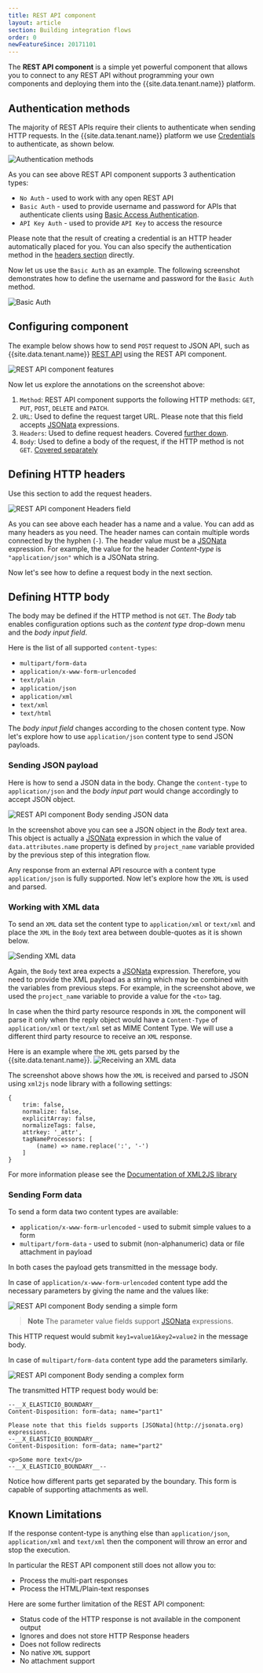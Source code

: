 ```yaml
---
title: REST API component
layout: article
section: Building integration flows
order: 0
newFeatureSince: 20171101
---
```


The **REST API component** is a simple yet powerful component that allows you to
connect to any REST API without programming your own components and deploying
them into the {{site.data.tenant.name}} platform.

## Authentication methods

The majority of REST APIs require their clients to authenticate when sending
HTTP requests. In the {{site.data.tenant.name}} platform we use
[Credentials](/getting-started/credential) to authenticate, as shown below.

![Authentication methods](/assets/img/integrator-guide/rest-api/rest-api-component-01.png "Authentication methods")

As you can see above REST API component supports 3 authentication types:

*   `No Auth` - used to work with any open REST API
*   `Basic Auth` - used to provide username and password for APIs that authenticate clients using [Basic Access Authentication](https://en.wikipedia.org/wiki/Basic_access_authentication).
*   `API Key Auth` - used to provide `API Key` to access the resource

Please note that the result of creating a credential is an HTTP header automatically
placed for you. You can also specify the authentication method in the
[headers section](#defining-http-headers) directly.

Now let us use the `Basic Auth` as an example. The following screenshot demonstrates
how to define the username and password for the `Basic Auth` method.

![Basic Auth](/assets/img/integrator-guide/rest-api/rest-api-component-02.png "Basic Auth")

## Configuring component

The example below shows how to send `POST` request to JSON API, such as {{site.data.tenant.name}}
[REST API](https://api.{{site.data.tenant.name}}/docs) using the REST API component.

![REST API component features](/assets/img/integrator-guide/rest-api/rest-api-component-03.png "REST API component features")

Now let us explore the annotations on the screenshot above:

1.  `Method`: REST API component supports the following HTTP methods: `GET`, `PUT`, `POST`, `DELETE` and `PATCH`.
2.  `URL`: Used to define the request target URL. Please note that this field accepts [JSONata](http://jsonata.org/) expressions.
3.  `Headers`: Used to define request headers. Covered [further down](#defining-http-headers).
4.  `Body`: Used to define a body of the request, if the HTTP method is not `GET`. [Covered separately](#defining-http-body)


## Defining HTTP headers

Use this section to add the request headers.

![REST API component Headers field](/assets/img/integrator-guide/rest-api/rest-api-component-04.png "REST API component Headers field")

As you can see above each header has a name and a value. You can add as many
headers as you need. The header names can contain multiple words connected by
the hyphen (`-`). The header value must be a [JSONata](http://jsonata.org)
expression. For example, the value for the header *Content-type* is
`"application/json"` which is a JSONata string.

Now let's see how to define a request body in the next section.

## Defining HTTP body

The body may be defined if the HTTP method is not `GET`. The *Body* tab
enables configuration options such as the *content type* drop-down menu and
the *body input field*.

Here is the list of all supported `content-types`:

*   `multipart/form-data`
*   `application/x-www-form-urlencoded`
*   `text/plain`
*   `application/json`
*   `application/xml`
*   `text/xml`
*   `text/html`

The *body input field* changes according to the chosen content type. Now let's
explore how to use `application/json` content type to send JSON payloads.

### Sending JSON payload

Here is how to send a JSON data in the body. Change the `content-type` to
`application/json` and the *body input part* would change accordingly to
accept JSON object.

![REST API component Body sending JSON data](/assets/img/integrator-guide/rest-api/rest-api-component-05.png "REST API component Body sending JSON data")

In the screenshot above you can see a JSON object in the *Body* text area. This
object is actually a [JSONata](http://jsonata.org) expression in which the value
of `data.attributes.name` property is defined by `project_name` variable provided
by the previous step of this integration flow.

Any response from an external API resource with a content type `application/json`
is fully supported. Now let's explore how  the `XML` is used and parsed.

### Working with XML data

To send an `XML` data set the content type to `application/xml` or `text/xml`
and place the `XML` in the `Body` text area between double-quotes as it is shown below.

![Sending XML data](/assets/img/integrator-guide/rest-api/rest-api-component-06.png "Sending XML data")

Again, the `Body` text area expects a [JSONata](http://jsonata.org) expression.
Therefore, you need to provide the XML payload as a string which may be combined
with the variables from previous steps. For example, in the screenshot above, we
used the `project_name` variable to provide a value for the `<to>` tag.

In case when the third party resource responds in `XML` the component will parse it
only when the reply object would have a `Content-Type` of `application/xml`
or `text/xml` set as MIME Content Type. We will use a different third party resource
to receive an `XML` response.

Here is an example where the `XML` gets parsed by the {{site.data.tenant.name}}.
![Receiving an XML data](/assets/img/integrator-guide/rest-api/rest-api-component-07.png "Receiving an XML data")

The screenshot above shows how the `XML` is received and parsed to JSON using
`xml2js` node library with a following settings:

```
{
    trim: false,
    normalize: false,
    explicitArray: false,
    normalizeTags: false,
    attrkey: '_attr',
    tagNameProcessors: [
        (name) => name.replace(':', '-')
    ]
}
```
For more information please see the
[Documentation of XML2JS library](https://github.com/Leonidas-from-XIV/node-xml2js#options)

### Sending Form data

To send a form data two content types are available:

*   `application/x-www-form-urlencoded` - used to submit simple values to a form
*   `multipart/form-data` - used to submit (non-alphanumeric) data or file attachment in payload

In both cases the payload gets transmitted in the message body.

In case of `application/x-www-form-urlencoded` content type add the necessary
parameters by giving the name and the values like:

![REST API component Body sending a simple form](/assets/img/integrator-guide/rest-api/rest-api-component-08.png "REST API component Body sending a simple form")

> **Note** The parameter value fields support [JSONata](http://jsonata.org) expressions.

This HTTP request would submit `key1=value1&key2=value2` in the message body.

In case of `multipart/form-data` content type add the parameters similarly.

![REST API component Body sending a complex form](/assets/img/integrator-guide/rest-api/rest-api-component-09.png "REST API component Body sending a complex form")

The transmitted HTTP request body would be:

```
--__X_ELASTICIO_BOUNDARY__
Content-Disposition: form-data; name="part1"

Please note that this fields supports [JSONata](http://jsonata.org) expressions.
--__X_ELASTICIO_BOUNDARY__
Content-Disposition: form-data; name="part2"

<p>Some more text</p>
--__X_ELASTICIO_BOUNDARY__--
```

Notice how different parts get separated by the boundary. This form is capable
of supporting attachments as well.

## Known Limitations

If the response content-type is anything else than `application/json`,
`application/xml` and `text/xml` then the component will throw an error and
stop the execution.

In particular the REST API component still does not allow you to:

*   Process the multi-part responses
*   Process the HTML/Plain-text responses

Here are some further limitation of the REST API component:

*   Status code of the HTTP response is not available in the component output
*   Ignores and does not store HTTP Response headers
*   Does not follow redirects
*   No native `XML` support
*   No attachment support

